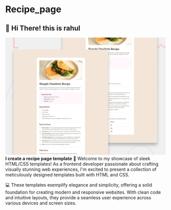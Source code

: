 # Recipe_page
## 👋 Hi There! this is rahul 
![recipe page](./assets/images/desktop-preview.jpg)
**I create a recipe page template**
🎨 Welcome to my showcase of sleek HTML/CSS templates! As a frontend developer passionate about crafting visually stunning web experiences, I'm excited to present a collection of meticulously designed templates built with HTML and CSS.

💻 These templates exemplify elegance and simplicity, offering a solid foundation for creating modern and responsive websites. With clean code and intuitive layouts, they provide a seamless user experience across various devices and screen sizes.
